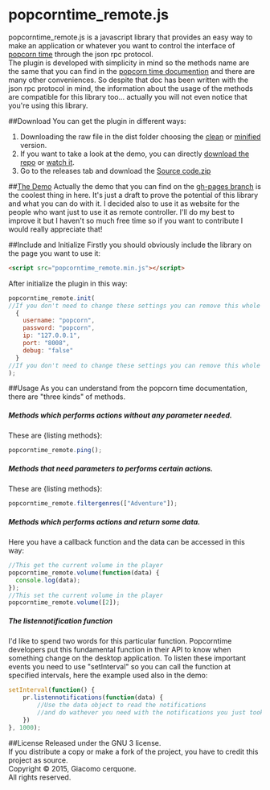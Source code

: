 # popcorntime_remote.js
popcorntime_remote.js is a javascript library that provides an easy way to make an application or whatever you want to control the interface of [popcorn time](https://popcorntime.io/) through the json rpc protocol.<br>
The plugin is developed with simplicity in mind so the methods name are the same that you can find in the [popcorn time documention](https://git.popcorntime.io/popcorntime/desktop/blob/master/docs/json-rpc-api.md) and there are many other conveniences. So despite that doc has been written with the json rpc protocol in mind, the information about the usage of the methods are compatible for this library too... actually you will not even notice that you're using this library.

##Download
You can get the plugin in different ways:

1. Downloading the raw file in the dist folder choosing the [clean](https://raw.githubusercontent.com/giacomocerquone/popcorntime_remote.js/master/dist/popcorntime_remote.js) or [minified](https://raw.githubusercontent.com/giacomocerquone/popcorntime_remote.js/master/dist/popcorntime_remote.min.js) version.
2. If you want to take a look at the demo, you can directly [download the repo](https://github.com/giacomocerquone/popcorntime_remote.js/archive/gh-pages.zip) or [watch it](https://github.com/giacomocerquone/popcorntime_remote.js/tree/gh-pages).
3. Go to the releases tab and download the [Source code.zip]()

##[The Demo](https://popremote.giacomocerquone.com)
Actually the demo that you can find on the [gh-pages branch](https://github.com/giacomocerquone/popcorntime_remote.js/tree/gh-pages) is the coolest thing in here. It's just a draft to prove the potential of this library and what you can do with it. I decided also to use it as website for the people who want just to use it as remote controller. I'll do my best to improve it but I haven't so much free time so if you want to contribute I would really appreciate that!

##Include and Initialize
Firstly you should obviously include the library on the page you want to use it:
```html
<script src="popcorntime_remote.min.js"></script>
```
After initialize the plugin in this way:
```javascript
popcorntime_remote.init(
//If you don't need to change these settings you can remove this whole part
  {
    username: "popcorn",
    password: "popcorn",
    ip: "127.0.0.1",
    port: "8008",
    debug: "false"
  }
//If you don't need to change these settings you can remove this whole part
);
```

##Usage
As you can understand from the popcorn time documentation, there are "three kinds" of methods.

##### Methods which performs actions without any parameter needed.<br>
These are {listing methods}:<br>
```javascript
popcorntime_remote.ping();
```
##### Methods that need parameters to performs certain actions.<br>
These are {listing methods}:<br>
```javascript
popcorntime_remote.filtergenres(["Adventure"]);
```
##### Methods which performs actions and return some data.<br>
Here you have a callback function and the data can be accessed in this way:
```javascript
//This get the current volume in the player
popcorntime_remote.volume(function(data) {
  console.log(data);
});
//This set the current volume in the player
popcorntime_remote.volume([2]);
```

##### The listennotification function
I'd like to spend two words for this particular function. Popcorntime developers put this fundamental function in their API to know when something change on the desktop application. To listen these important events you need to use "setInterval" so you can call the function at specified intervals, here the example used also in the demo:
```javascript
setInterval(function() {
    pr.listennotifications(function(data) {
        //Use the data object to read the notifications
        //and do wathever you need with the notifications you just took (changing commands etc.)
    })
}, 1000);
```

##License
Released under the GNU 3 license.<br>
If you distribute a copy or make a fork of the project, you have to credit this project as source.<br>
Copyright © 2015, Giacomo cerquone.<br>
All rights reserved.
